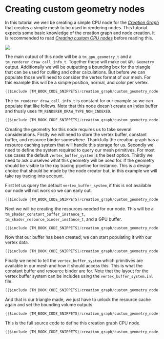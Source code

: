 # Creating custom geometry nodes

In this tutorial we well be creating a simple CPU node for the [*Creation Graph*]({{the_machinery_book}}/creation_graphs/concept.html) that creates a simple mesh to be used in rendering nodes. This tutorial expects some basic knowledge of the creation graph and node creation. it is recommended to read [*Creating custom CPU nodes*]({{tutorials}}/creation_graph/custom_cpu_nodes.html) before reading this.

![](https://www.dropbox.com/s/5xbu16zov1k5h4b/tm_tut_creation_graph_geometry_node.png?dl=1)

The main output of this node will be a `tm_gpu_geometry_t` and a `tm_renderer_draw_call_info_t`. Together these will make out `GPU Geometry` output. Additionally we will be outputting a bounding box for the triangle that can be used for culling and other calculations. But before we can populate those we’ll need to consider the vertex format of our mesh. For this example this will be a simple position, normal, and color per vertex.

```c
{{$include {TM_BOOK_CODE_SNIPPETS}/creation_graph/custom_geometry_node.c:26:31}}
```

The `tm_renderer_draw_call_info_t` is constant for our example so we can populate that like follows. Note that this node doesn’t create an index buffer and thusly uses `TM_RENDERER_DRAW_TYPE_NON_INDEXED`.

```c
{{$include {TM_BOOK_CODE_SNIPPETS}/creation_graph/custom_geometry_node.c:39:49}}
```

Creating the geometry for this node requires us to take several considerations. Firstly we will need to store the vertex buffer, constant buffer, and resource binder somewhere. Thankfully the creation graph has a resource caching system that will handle this storage for us. Secondly we need to define the system required to query our mesh primitives. For most use cases the default `vertex_buffer_system` is the best option. Thirdly we need to ask ourselves what this geometry will be used for. If the geometry should be visible to the ray tracing pipeline for instance. This is a design choice that should be made by the node creator but, in this example we will take ray tracing into account.

First let us query the default `vertex_buffer_system`, if this is not available our node will not work so we can early out.

```c
{{$include {TM_BOOK_CODE_SNIPPETS}/creation_graph/custom_geometry_node.c:52}}
```

Next we will be creating the resources needed for our node. This will be a `tm_shader_constant_buffer_instance_t`, `tm_shader_resource_binder_instance_t`, and a GPU buffer.

```c
{{$include {TM_BOOK_CODE_SNIPPETS}/creation_graph/custom_geometry_node.c:57:79}}
```

Now that our buffer has been created; we can start populating it with our vertex data.

```c
{{$include {TM_BOOK_CODE_SNIPPETS}/creation_graph/custom_geometry_node.c:81:83}}
```

Finally we need to tell the `vertex_buffer_system` which primitives are available in our mesh and how it should access this. This is what the constant buffer and resource binder are for. Note that the layout for the vertex buffer system can be includes using the `vertex_buffer_system.inl` file.

```c
{{$include {TM_BOOK_CODE_SNIPPETS}/creation_graph/custom_geometry_node.c:85:121}}
```

And that is our triangle made, we just have to unlock the resource cache again and set the bounding volume outputs.

```c
{{$include {TM_BOOK_CODE_SNIPPETS}/creation_graph/custom_geometry_node.c:124:131}}
```

This is the full source code to define this creation graph CPU node.

```c
{{$include {TM_BOOK_CODE_SNIPPETS}/creation_graph/custom_geometry_node.c}}
```
